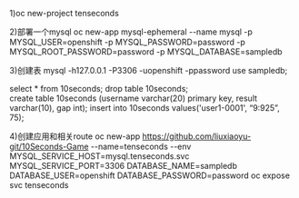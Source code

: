 1)oc new-project tenseconds

2)部署一个mysql
oc new-app mysql-ephemeral --name mysql -p MYSQL_USER=openshift -p MYSQL_PASSWORD=password -p MYSQL_ROOT_PASSWORD=password -p MYSQL_DATABASE=sampledb

3)创建表
mysql -h127.0.0.1 -P3306 -uopenshift -ppassword
use sampledb;

select * from 10seconds;
drop table 10seconds;  
create table 10seconds (username varchar(20) primary key, result varchar(10), gap int);
insert into 10seconds values('user1-0001', “9:925”, 75);

4)创建应用和相关route
oc new-app https://github.com/liuxiaoyu-git/10Seconds-Game --name=tenseconds --env MYSQL_SERVICE_HOST=mysql.tenseconds.svc MYSQL_SERVICE_PORT=3306 DATABASE_NAME=sampledb DATABASE_USER=openshift DATABASE_PASSWORD=password
oc expose svc tenseconds 
